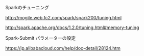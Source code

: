 Sparkのチューニング

http://mogile.web.fc2.com/spark/spark200/tuning.html

http://spark.apache.org/docs/1.2.0/tuning.html#memory-tuning

Spark-Submit パラメーターの設定

https://jp.alibabacloud.com/help/doc-detail/28124.htm

